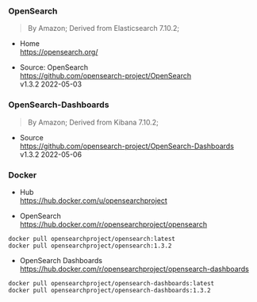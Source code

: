 
### OpenSearch
> By Amazon; Derived from Elasticsearch 7.10.2;

- Home  
  https://opensearch.org/
  
- Source: OpenSearch  
  https://github.com/opensearch-project/OpenSearch  
  v1.3.2 2022-05-03


### OpenSearch-Dashboards
> By Amazon; Derived from Kibana 7.10.2;

- Source  
  https://github.com/opensearch-project/OpenSearch-Dashboards  
  v1.3.2 2022-05-06


### Docker

- Hub  
  https://hub.docker.com/u/opensearchproject

- OpenSearch  
  https://hub.docker.com/r/opensearchproject/opensearch
```shell
docker pull opensearchproject/opensearch:latest
docker pull opensearchproject/opensearch:1.3.2
```

- OpenSearch Dashboards  
  https://hub.docker.com/r/opensearchproject/opensearch-dashboards
```shell
docker pull opensearchproject/opensearch-dashboards:latest
docker pull opensearchproject/opensearch-dashboards:1.3.2
```
